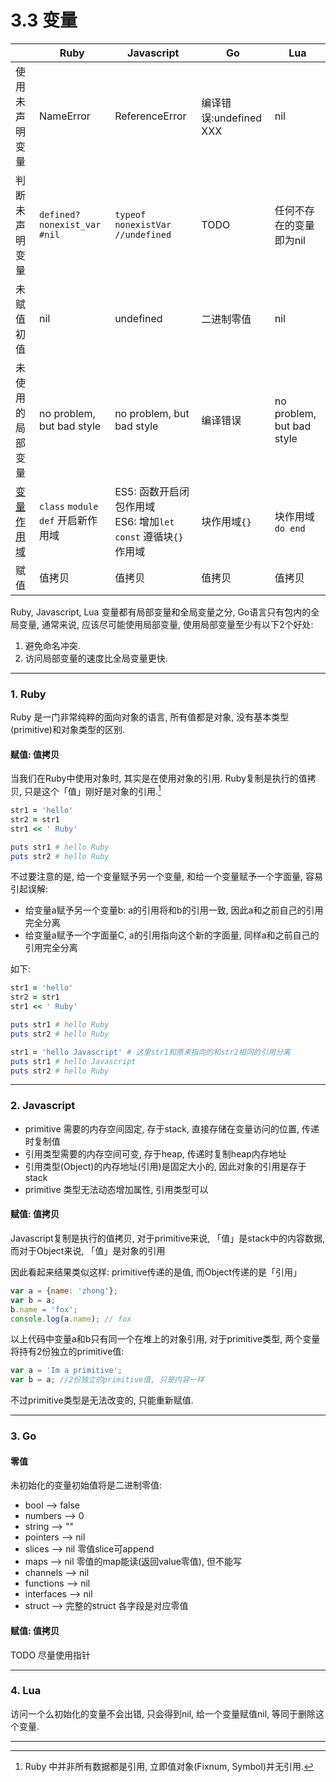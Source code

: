# 3.3 变量

|                                    | Ruby                                | Javascript                                                         | Go                     | Lua                       |
|------------------------------------|-------------------------------------|--------------------------------------------------------------------|------------------------|---------------------------|
| 使用未声明变量                     | NameError                           | ReferenceError                                                     | 编译错误:undefined XXX | nil                       |
| 判断未声明变量                     | `defined? nonexist_var #nil`        | `typeof nonexistVar //undefined`                                   | TODO                   | 任何不存在的变量即为nil   |
| 未赋值初值                         | nil                                 | undefined                                                          | 二进制零值             | nil                       |
| 未使用的局部变量                   | no problem, but bad style           | no problem, but bad style                                          | 编译错误               | no problem, but bad style |
| [变量作用域](/chapter3/scope.html) | `class` `module` `def` 开启新作用域 | ES5: 函数开启闭包作用域<br>ES6: 增加`let` `const` 遵循块`{}`作用域 | 块作用域`{}`           | 块作用域`do end`          |
| 赋值                               | 值拷贝                              | 值拷贝                                                             | 值拷贝                 | 值拷贝                    |

Ruby, Javascript, Lua 变量都有局部变量和全局变量之分, Go语言只有包内的全局变量<!--TODO-->, 通常来说, 应该尽可能使用局部变量, 使用局部变量至少有以下2个好处:

1. 避免命名冲突.
2. 访问局部变量的速度比全局变量更快.

---

### 1. Ruby

Ruby 是一门非常纯粹的面向对象的语言, 所有值都是对象, 没有基本类型(primitive)和对象类型的区别.

#### 赋值: 值拷贝

当我们在Ruby中使用对象时, 其实是在使用对象的引用. Ruby复制是执行的值拷贝, 只是这个「值」刚好是对象的引用.[^注1]

```ruby
str1 = 'hello'
str2 = str1
str1 << ' Ruby'

puts str1 # hello Ruby
puts str2 # hello Ruby
```

不过要注意的是, 给一个变量赋予另一个变量, 和给一个变量赋予一个字面量, 容易引起误解:

* 给变量a赋予另一个变量b: a的引用将和b的引用一致, 因此a和之前自己的引用完全分离
* 给变量a赋予一个字面量C, a的引用指向这个新的字面量, 同样a和之前自己的引用完全分离

如下:

```ruby
str1 = 'hello'
str2 = str1
str1 << ' Ruby'

puts str1 # hello Ruby
puts str2 # hello Ruby

str1 = 'hello Javascript' # 这里str1和原来指向的和str2相同的引用分离
puts str1 # hello Javascript
puts str2 # hello Ruby
```

---

### 2. Javascript

* primitive 需要的内存空间固定, 存于stack, 直接存储在变量访问的位置, 传递时复制值
* 引用类型需要的内存空间可变, 存于heap, 传递时复制heap内存地址
* 引用类型(Object)的内存地址(引用)是固定大小的, 因此对象的引用是存于stack
* primitive 类型无法动态增加属性, 引用类型可以

#### 赋值: 值拷贝

Javascript复制是执行的值拷贝, 对于primitive来说, 「值」是stack中的内容数据, 而对于Object来说, 「值」是对象的引用

因此看起来结果类似这样: primitive传递的是值, 而Object传递的是「引用」

```javascript
var a = {name: 'zhong'};
var b = a;
b.name = 'fox';
console.log(a.name); // fox
```

以上代码中变量a和b只有同一个在堆上的对象引用, 对于primitive类型, 两个变量将持有2份独立的primitive值:

```javascript
var a = 'Im a primitive';
var b = a; //2份独立的primitive值, 只是内容一样
```

不过primitive类型是无法改变的, 只能重新赋值.

---

### 3. Go

#### 零值

未初始化的变量初始值将是二进制零值:

* bool       --> false
* numbers    --> 0
* string     --> ""
* pointers   --> nil
* slices     --> nil 零值slice可append
* maps       --> nil 零值的map能读(返回value零值), 但不能写
* channels   --> nil
* functions  --> nil
* interfaces --> nil
* struct     --> 完整的struct 各字段是对应零值

#### 赋值: 值拷贝

TODO 尽量使用指针

---

### 4. Lua

访问一个么初始化的变量不会出错, 只会得到nil, 给一个变量赋值nil, 等同于删除这个变量.

---

[^注1]: Ruby 中并非所有数据都是引用, 立即值对象(Fixnum, Symbol)并无引用.
